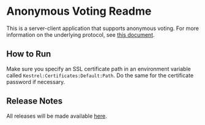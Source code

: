 # Anonymous Voting Readme

This is a server-client application that supports anonymous voting.
For more information on the underlying protocol, see [this document](https://eprint.iacr.org/2017/110.pdf).

## How to Run

Make sure you specify an SSL certificate path in an environment variable called `Kestrel:Certificates:Default:Path`. Do the same for the certificate password if necessary.

## Release Notes

All releases will be made available [here](https://github.com/hakanyildizhan/anonymous-voting/releases).